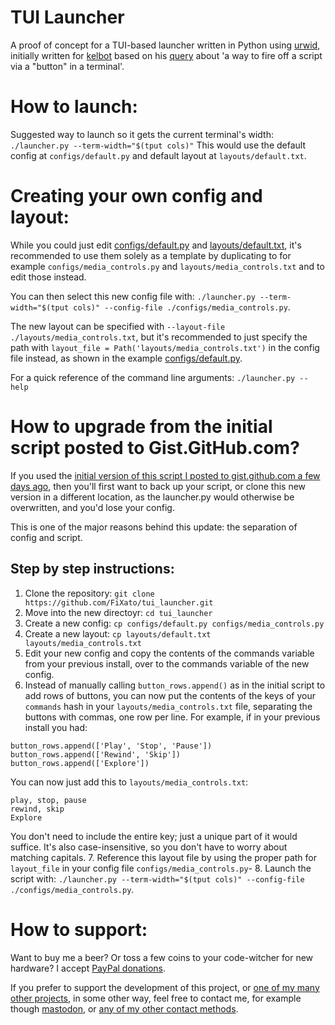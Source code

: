 # TUI Launcher
A proof of concept for a TUI-based launcher written in Python using [urwid](http://urwid.org/), initially written for [kelbot](https://fosstodon.org/@kelbot) based on his [query](https://fosstodon.org/@kelbot/105362817844648730) about 'a way to fire off a script via a "button" in a terminal'.

# How to launch:
Suggested way to launch so it gets the current terminal's width: `./launcher.py --term-width="$(tput cols)"`
This would use the default config at `configs/default.py` and default layout at `layouts/default.txt`.

# Creating your own config and layout:
While you could just edit [configs/default.py](configs/default.py) and [layouts/default.txt](layouts/default.txt), it's recommended to use them solely as a template by duplicating to for example `configs/media_controls.py` and `layouts/media_controls.txt` and to edit those instead.

You can then select this new config file with: `./launcher.py --term-width="$(tput cols)" --config-file ./configs/media_controls.py`.

The new layout can be specified with `--layout-file ./layouts/media_controls.txt`, but it's recommended to just specify the path with `layout_file = Path('layouts/media_controls.txt')` in the config file instead, as shown in the example [configs/default.py](configs/default.py).

For a quick reference of the command line arguments: `./launcher.py --help`

# How to upgrade from the initial script posted to Gist.GitHub.com?
If you used the [initial version of this script I posted to gist.github.com a few days ago](https://gist.github.com/FiXato/14b80d612896f6d008988983f3b47eff), then you'll first want to back up your script, or clone this new version in a different location, as the launcher.py would otherwise be overwritten, and you'd lose your config.

This is one of the major reasons behind this update: the separation of config and script.

## Step by step instructions:

1. Clone the repository: `git clone https://github.com/FiXato/tui_launcher.git`
2. Move into the new directoyr: `cd tui_launcher`
3. Create a new config: `cp configs/default.py configs/media_controls.py`
4. Create a new layout: `cp layouts/default.txt layouts/media_controls.txt`
5. Edit your new config and copy the contents of the commands variable from your previous install, over to the commands variable of the new config.
6. Instead of manually calling `button_rows.append()` as in the initial script to add rows of buttons, you can now put the contents of the keys of your `commands` hash in your `layouts/media_controls.txt` file, separating the buttons with commas, one row per line.
For example, if in your previous install you had:
```
button_rows.append(['Play', 'Stop', 'Pause'])
button_rows.append(['Rewind', 'Skip'])
button_rows.append(['Explore'])
```
You can now just add this to `layouts/media_controls.txt`:
```
play, stop, pause
rewind, skip
Explore
```
You don't need to include the entire key; just a unique part of it would suffice. It's also case-insensitive, so you don't have to worry about matching capitals.
7. Reference this layout file by using the proper path for `layout_file` in your config file `configs/media_controls.py`-
8. Launch the script with:  `./launcher.py --term-width="$(tput cols)" --config-file ./configs/media_controls.py`.

# How to support:
Want to buy me a beer? Or toss a few coins to your code-witcher for new hardware?
I accept [PayPal donations](https://www.paypal.com/donate/?hosted_button_id=ZR6T84CGV53V2).

If you prefer to support the development of this project, or [one of my many other projects](https://fixato.org/now.html), in some other way, feel free to contact me, for example though [mastodon](https://mastodon.social/@FiXato), or [any of my other contact methods](https://contact.fixato.org/).
